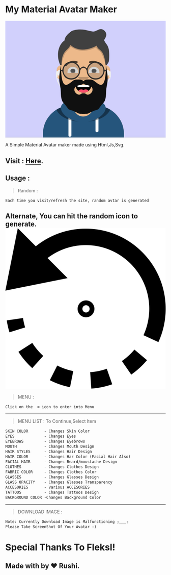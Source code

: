 My Material Avatar Maker
========================
<img src="avatar.png" align="center" alt="Material Avatar" />

A Simple Material Avatar maker made using Html,Js,Svg.

 Visit : [Here](https://rushiranpise.github.io/MyMAM/).
 ------
 
Usage :
------
> Random :
```shell
Each time you visit/refresh the site, random avtar is generated
```
Alternate, You can hit the random icon to generate. <img src="random.svg" align="center" alt="Material Avatar" />
---
> MENU :
```shell
Click on the  ≡ icon to enter into Menu
```
---
> MENU LIST : To Continue,Select Item
```shell
SKIN COLOR       - Changes Skin Color
EYES             - Changes Eyes
EYEBROWS         - Changes Eyebrows
MOUTH            - Changes Mouth Design
HAIR STYLES      - Changes Hair Design
HAIR COLOR       - Changes Har Color (Facial Hair Also)
FACIAL HAIR      - Changes Beard/moustache Design
CLOTHES          - Changes Clothes Design
FABRIC COLOR     - Changes Clothes Color
GLASSES          - Changes Glasses Design
GLASS OPACITY    - Changes Glasses Transparency 
ACCESORIES       - Various ACCESORIES
TATTOOS          - Changes Tattoos Design
BACKGROUND COLOR -Changes Background Color
```
---
> DOWNLOAD IMAGE :
```shell
Note: Currently Download Image is Malfunctioning ;___;
Please Take ScreenShot Of Your Avatar :)
```
Special Thanks To Fleksl!
========================
Made with by ❤️ Rushi.
-----------------------

